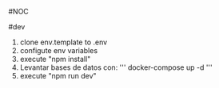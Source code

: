 #NOC

#dev
1. clone env.template to .env
2. configute env variables
3. execute "npm install"
4. Levantar bases de datos con: 
   '''
   docker-compose up -d 
   '''
5. execute "npm run dev"